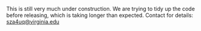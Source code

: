 This is still very much under construction. We are trying to tidy up the code before releasing, which is taking longer than expected. Contact for details: sza4uq@virginia.edu

